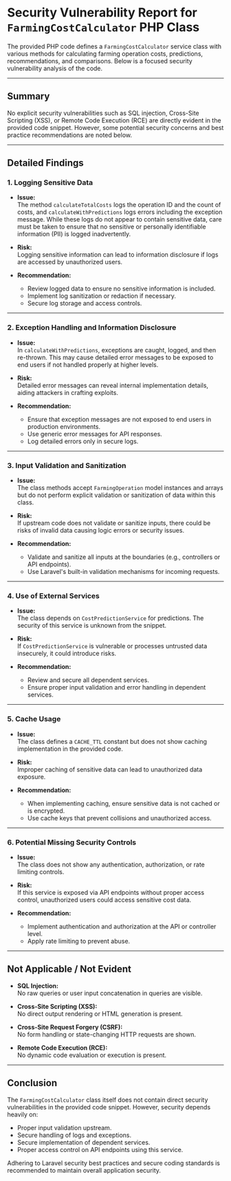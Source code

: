 # Security Vulnerability Report for `FarmingCostCalculator` PHP Class

The provided PHP code defines a `FarmingCostCalculator` service class with various methods for calculating farming operation costs, predictions, recommendations, and comparisons. Below is a focused security vulnerability analysis of the code.

---

## Summary

No explicit security vulnerabilities such as SQL injection, Cross-Site Scripting (XSS), or Remote Code Execution (RCE) are directly evident in the provided code snippet. However, some potential security concerns and best practice recommendations are noted below.

---

## Detailed Findings

### 1. **Logging Sensitive Data**

- **Issue:**  
  The method `calculateTotalCosts` logs the operation ID and the count of costs, and `calculateWithPredictions` logs errors including the exception message. While these logs do not appear to contain sensitive data, care must be taken to ensure that no sensitive or personally identifiable information (PII) is logged inadvertently.

- **Risk:**  
  Logging sensitive information can lead to information disclosure if logs are accessed by unauthorized users.

- **Recommendation:**  
  - Review logged data to ensure no sensitive information is included.
  - Implement log sanitization or redaction if necessary.
  - Secure log storage and access controls.

---

### 2. **Exception Handling and Information Disclosure**

- **Issue:**  
  In `calculateWithPredictions`, exceptions are caught, logged, and then re-thrown. This may cause detailed error messages to be exposed to end users if not handled properly at higher levels.

- **Risk:**  
  Detailed error messages can reveal internal implementation details, aiding attackers in crafting exploits.

- **Recommendation:**  
  - Ensure that exception messages are not exposed to end users in production environments.
  - Use generic error messages for API responses.
  - Log detailed errors only in secure logs.

---

### 3. **Input Validation and Sanitization**

- **Issue:**  
  The class methods accept `FarmingOperation` model instances and arrays but do not perform explicit validation or sanitization of data within this class.

- **Risk:**  
  If upstream code does not validate or sanitize inputs, there could be risks of invalid data causing logic errors or security issues.

- **Recommendation:**  
  - Validate and sanitize all inputs at the boundaries (e.g., controllers or API endpoints).
  - Use Laravel's built-in validation mechanisms for incoming requests.

---

### 4. **Use of External Services**

- **Issue:**  
  The class depends on `CostPredictionService` for predictions. The security of this service is unknown from the snippet.

- **Risk:**  
  If `CostPredictionService` is vulnerable or processes untrusted data insecurely, it could introduce risks.

- **Recommendation:**  
  - Review and secure all dependent services.
  - Ensure proper input validation and error handling in dependent services.

---

### 5. **Cache Usage**

- **Issue:**  
  The class defines a `CACHE_TTL` constant but does not show caching implementation in the provided code.

- **Risk:**  
  Improper caching of sensitive data can lead to unauthorized data exposure.

- **Recommendation:**  
  - When implementing caching, ensure sensitive data is not cached or is encrypted.
  - Use cache keys that prevent collisions and unauthorized access.

---

### 6. **Potential Missing Security Controls**

- **Issue:**  
  The class does not show any authentication, authorization, or rate limiting controls.

- **Risk:**  
  If this service is exposed via API endpoints without proper access control, unauthorized users could access sensitive cost data.

- **Recommendation:**  
  - Implement authentication and authorization at the API or controller level.
  - Apply rate limiting to prevent abuse.

---

## Not Applicable / Not Evident

- **SQL Injection:**  
  No raw queries or user input concatenation in queries are visible.

- **Cross-Site Scripting (XSS):**  
  No direct output rendering or HTML generation is present.

- **Cross-Site Request Forgery (CSRF):**  
  No form handling or state-changing HTTP requests are shown.

- **Remote Code Execution (RCE):**  
  No dynamic code evaluation or execution is present.

---

## Conclusion

The `FarmingCostCalculator` class itself does not contain direct security vulnerabilities in the provided code snippet. However, security depends heavily on:

- Proper input validation upstream.
- Secure handling of logs and exceptions.
- Secure implementation of dependent services.
- Proper access control on API endpoints using this service.

Adhering to Laravel security best practices and secure coding standards is recommended to maintain overall application security.
